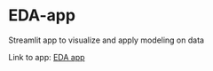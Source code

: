 # EDA-app
Streamlit app to visualize and apply modeling on data

Link to app: [EDA app](https://eda-and-modeling-ap.streamlit.app/)

